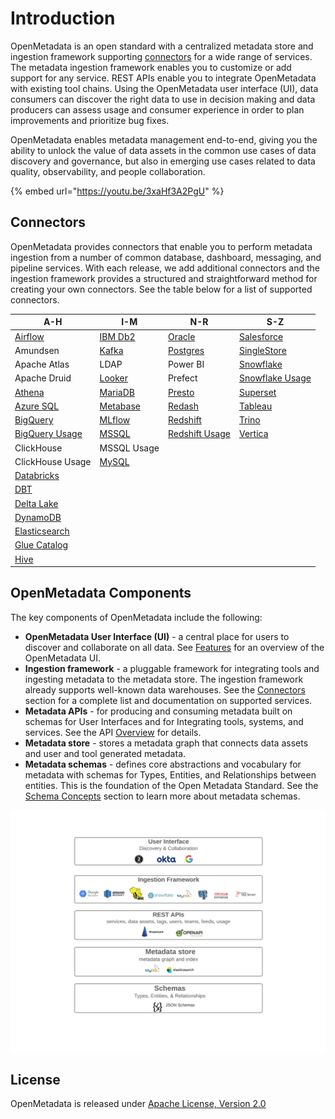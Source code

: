 # Introduction

OpenMetadata is an open standard with a centralized metadata store and ingestion framework supporting [connectors](integrations/connectors/) for a wide range of services. The metadata ingestion framework enables you to customize or add support for any service. REST APIs enable you to integrate OpenMetadata with existing tool chains. Using the OpenMetadata user interface (UI), data consumers can discover the right data to use in decision making and data producers can assess usage and consumer experience in order to plan improvements and prioritize bug fixes.

OpenMetadata enables metadata management end-to-end, giving you the ability to unlock the value of data assets in the common use cases of data discovery and governance, but also in emerging use cases related to data quality, observability, and people collaboration.

{% embed url="https://youtu.be/3xaHf3A2PgU" %}

## Connectors

OpenMetadata provides connectors that enable you to perform metadata ingestion from a number of common database, dashboard, messaging, and pipeline services. With each release, we add additional connectors and the ingestion framework provides a structured and straightforward method for creating your own connectors. See the table below for a list of supported connectors.

| A-H                                                                                            | I-M                                             | N-R                                                                  | S-Z                                                                     |
| ---------------------------------------------------------------------------------------------- | ----------------------------------------------- | -------------------------------------------------------------------- | ----------------------------------------------------------------------- |
| [Airflow](integrations/connectors/airflow/airflow.md)                                          | [IBM Db2](integrations/connectors/ibm-db2.md)   | [Oracle](integrations/connectors/oracle.md)                          | [Salesforce](integrations/connectors/salesforce.md)                     |
| Amundsen                                                                                       | [Kafka](integrations/connectors/kafka.md)       | [Postgres](integrations/connectors/postgres/)                        | [SingleStore](integrations/connectors/singlestore.md)                   |
| Apache Atlas                                                                                   | LDAP                                            | Power BI                                                             | [Snowflake](integrations/connectors/snowflake/)                         |
| Apache Druid                                                                                   | [Looker](integrations/connectors/looker.md)     | Prefect                                                              | [Snowflake Usage](integrations/connectors/snowflake/snowflake-usage.md) |
| [Athena](integrations/connectors/athena.md)                                                    | [MariaDB](integrations/connectors/mariadb.md)   | [Presto](integrations/connectors/presto.md)                          | [Superset](integrations/connectors/superset.md)                         |
| [Azure SQL](integrations/connectors/azure-sql.md)                                              | [Metabase](integrations/connectors/metabase.md) | [Redash](integrations/connectors/redash.md)                          | [Tableau](integrations/connectors/tableau.md)                           |
| [BigQuery](integrations/connectors/bigquery/)                                                  | [MLflow](integrations/connectors/mlflow/)       | [Redshift](integrations/connectors/redshift/)                        | [Trino](integrations/connectors/trino.md)                               |
| [BigQuery Usage](integrations/connectors/bigquery/bigquery-usage.md)                           | [MSSQL](integrations/connectors/mssql/)         | [Redshift Usage](integrations/connectors/redshift/redshift-usage.md) | [Vertica](integrations/connectors/vertica.md)                           |
| ClickHouse                                                                                     | MSSQL Usage                                     |                                                                      |                                                                         |
| ClickHouse Usage                                                                               | [MySQL](integrations/connectors/mysql/mysql.md) |                                                                      |                                                                         |
| [Databricks](integrations/connectors/databricks.md)                                            |                                                 |                                                                      |                                                                         |
| [DBT](https://github.com/open-metadata/OpenMetadata/blob/main/docs/broken-reference/README.md) |                                                 |                                                                      |                                                                         |
| [Delta Lake](integrations/connectors/delta-lake.md)                                            |                                                 |                                                                      |                                                                         |
| [DynamoDB](integrations/connectors/dynamodb.md)                                                |                                                 |                                                                      |                                                                         |
| [Elasticsearch](integrations/connectors/elastic-search.md)                                     |                                                 |                                                                      |                                                                         |
| [Glue Catalog](integrations/connectors/glue-catalog/)                                          |                                                 |                                                                      |                                                                         |
| [Hive](integrations/connectors/hive.md)                                                        |                                                 |                                                                      |                                                                         |

## OpenMetadata Components

The key components of OpenMetadata include the following:

* **OpenMetadata User Interface (UI)** - a central place for users to discover and collaborate on all data. See [Features](features.md) for an overview of the OpenMetadata UI.
* **Ingestion framework** - a pluggable framework for integrating tools and ingesting metadata to the metadata store. The ingestion framework already supports well-known data warehouses. See the [Connectors](./#connectors) section for a complete list and documentation on supported services.
* **Metadata APIs** - for producing and consuming metadata built on schemas for User Interfaces and for Integrating tools, systems, and services. See the API [Overview](openmetadata-apis/apis/overview.md) for details.
* **Metadata store** - stores a metadata graph that connects data assets and user and tool generated metadata.
* **Metadata schemas** - defines core abstractions and vocabulary for metadata with schemas for Types, Entities, and Relationships between entities. This is the foundation of the Open Metadata Standard. See the [Schema Concepts](openmetadata-apis/schemas/overview.md) section to learn more about metadata schemas.

![](<../.gitbook/assets/openmetadata-overview (1).png>)

## License

OpenMetadata is released under [Apache License, Version 2.0](http://www.apache.org/licenses/LICENSE-2.0)
